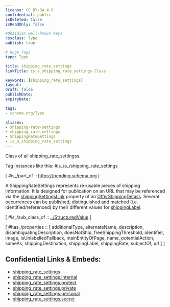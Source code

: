 ```yaml
---
license: CC BY-SA 4.0
confidential: public
isDeleted: false
isReadOnly: false

#Obsidian well-known Keys
cssclass: Type
publish: true

# Hugo Tags
type: Type

title: shipping_rate_settings
linkTitle: is_a_shipping_rate_settings Class

keywords: [shipping_rate_settings]
layout: 
draft: false
publishDate:
expiryDate: 

tags:
- schema.org/Type

aliases:
- shipping-rate-settings
- shipping_rate_settings
- ShippingRateSettings
- is_a_shipping_rate_settings
---
```


Class of all shipping_rate_settingss.

Tag Instances like this: 
#is_/a_/shipping_rate_settings

[ #is_/part_of :: https://pending.schema.org ]

A ShippingRateSettings represents re-usable pieces of shipping information. It is designed for publication on an URL that may be referenced via the <a class="localLink" href="/shippingSettingsLink">shippingSettingsLink</a> property of an <a class="localLink" href="/OfferShippingDetails">OfferShippingDetails</a>. Several occurrences can be published, distinguished and matched (i.e. identified/referenced) by their different values for <a class="localLink" href="/shippingLabel">shippingLabel</a>.

[ #is_/sub_class_of :: [../StructuredValue](../StructuredValue) ]

[ #has_/properties :: [ additionalType, alternateName, description, disambiguatingDescription, doesNotShip, freeShippingThreshold, identifier, image, isUnlabelledFallback, mainEntityOfPage, name, potentialAction, sameAs, shippingDestination, shippingLabel, shippingRate, subjectOf, url ] ]



## Confidential Links & Embeds: 
- [shipping_rate_settings](../../../../../../_public/schema.org/Type/is_a_/intangible/structured_value/shipping_rate_settings.md) 
- [shipping_rate_settings.internal](../../../../../../_internal/schema.org/Type/is_a_/intangible/structured_value/shipping_rate_settings.internal.md) 
- [shipping_rate_settings.protect](../../../../../../_protect/schema.org/Type/is_a_/intangible/structured_value/shipping_rate_settings.protect.md) 
- [shipping_rate_settings.private](../../../../../../_private/schema.org/Type/is_a_/intangible/structured_value/shipping_rate_settings.private.md) 
- [shipping_rate_settings.personal](../../../../../../_personal/schema.org/Type/is_a_/intangible/structured_value/shipping_rate_settings.personal.md) 
- [shipping_rate_settings.secret](../../../../../../_secret/schema.org/Type/is_a_/intangible/structured_value/shipping_rate_settings.secret.md) 
